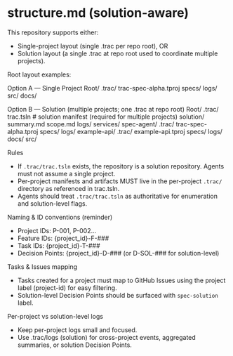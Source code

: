 # structure.md (solution-aware)

This repository supports either:
- Single-project layout (single .trac per repo root), OR
- Solution layout (a single .trac at repo root used to coordinate multiple projects).

Root layout examples:

Option A — Single Project
Root/
  .trac/
    trac-spec-alpha.tproj
    specs/
    logs/
  src/
  docs/

Option B — Solution (multiple projects; one .trac at repo root)
Root/
  .trac/
    trac.tsln                # solution manifest (required for multiple projects)
    solution/
      summary.md
      scope.md
    logs/
  services/
    spec-agent/
      .trac/
        trac-spec-alpha.tproj
        specs/
        logs/
    example-api/
      .trac/
        example-api.tproj
        specs/
        logs/
  docs/
  src/

Rules
- If `.trac/trac.tsln` exists, the repository is a solution repository. Agents must not assume a single project.
- Per-project manifests and artifacts MUST live in the per-project `.trac/` directory as referenced in trac.tsln.
- Agents should treat `.trac/trac.tsln` as authoritative for enumeration and solution-level flags.

Naming & ID conventions (reminder)
- Project IDs: P-001, P-002...
- Feature IDs: {project_id}-F-###
- Task IDs: {project_id}-T-###
- Decision Points: {project_id}-D-### (or D-SOL-### for solution-level)

Tasks & Issues mapping
- Tasks created for a project must map to GitHub Issues using the project label (project-id) for easy filtering.
- Solution-level Decision Points should be surfaced with `spec-solution` label.

Per-project vs solution-level logs
- Keep per-project logs small and focused.
- Use .trac/logs (solution) for cross-project events, aggregated summaries, or solution Decision Points.
